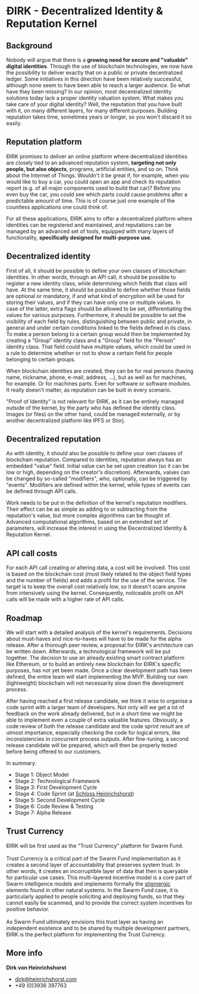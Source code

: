 # ÐIRK - Ðecentralized Identity & Reputation Kernel

## Background
Nobody will argue that there is a **growing need for secure and "valuable" digital identities**. Through the use of blockchain technologies, we now have the possibility to deliver exactly that on a public or private decentralized ledger. Some initiatives in this direction have been relatively successful, although none seem to have been able to reach a larger audience. So what have they been missing? In our opinion, most decentralized identity solutions today lack a proper identity valuation system. What makes you take care of your digital identity? Well, the reputation that you have built with it, on many different layers, for many different purposes. Building reputation takes time, sometimes years or longer, so you won't discard it so easily.

## Reputation platform
ÐIRK promises to deliver an online platform where decentralized identities are closely tied to an advanced reputation system, **targeting not only people, but also objects**, programs, artificial entities, and so on. Think about the Internet of Things. Wouldn't it be great if, for example, when you would like to buy a car, you could open an app and check its reputation report (e.g. of all major components used to build that car)? Before you even buy the car, you could see which parts could cause problems after a predictable amount of time. This is of course just one example of the countless applications one could think of.

For all these applications, ÐIRK aims to offer a decentralized platform where identities can be registered and maintained, and reputations can be managed by an advanced set of tools, equipped with many layers of functionality, **specifically designed for multi-purpose use**. 

## Ðecentralized identity
First of all, it should be possible to define your own classes of blockchain identities. In other words, through an API call, it should be possible to register a new identity class, while determining which fields that class will have. At the same time, it should be possible to define whether those fields are optional or mandatory, if and what kind of encryption will be used for storing their values, and if they can have only one or multiple values. In case of the latter, extra flags should be allowed to be set, differentiating the values for various purposes. Furthermore, it should be possible to set the visibility of each field by rules, distinguishing between public and private, in general and under certain conditions linked to the fields defined in its class. To make a person belong to a certain group would then be implemented by creating a "Group" identity class and a "Group" field for the "Person" identity class. That field could have multiple values, which could be used in a rule to determine whether or not to show a certain field for people belonging to certain groups.

When blockchain identities are created, they can be for real persons (having name, nickname, phone, e-mail, address, ...), but as well as for machines, for example. Or for machines parts. Even for software or software modules. It really doesn't matter, as reputation can be built in every scenario.

"Proof of Identity" is not relevant for ÐIRK, as it can be entirely managed outside of the kernel, by the party who has defined the identity class. Images (or files) on the other hand, could be managed externally, or by another decentralized platform like IPFS or Storj.

## Ðecentralized reputation
As with identity, it should also be possible to define your own classes of blockchain reputation. Compared to identities, reputation always has an embedded "value" field. Initial value can be set upon creation (so it can be low or high, depending on the creator's discretion). Afterwards, values can be changed by so-called "modifiers", who, optionally, can be triggered by "events". Modifiers are defined within the kernel, while types of events can be defined through API calls.

Work needs to be put in the definition of the kernel's reputation modifiers. Their effect can be as simple as adding to or subtracting from the reputation's value, but more complex algorithms can be thought of. Advanced computational algorithms, based on an extended set of parameters, will increase the interest in using the Ðecentralized Identity & Reputation Kernel.

## API call costs
For each API call creating or altering data, a cost will be involved. This cost is based on the blockchain cost (most likely related to the object field types and the number of fields) and adds a profit for the use of the service. The target is to keep the overall cost relatively low, so it doesn't scare anyone from intensively using the kernel. Consequently, noticeable profit on API calls will be made with a higher rate of API calls.

## Roadmap
We will start with a detailed analysis of the kernel's requirements. Decisions about must-haves and nice-to-haves will have to be made for the alpha release. After a thorough peer review, a proposal for ÐIRK's architecture can be written down. Afterwards, a technological framework will be put together. The decision to use an already existing smart contract platform like Ethereum, or to build an entirely new blockchain for ÐIRK's specific purposes, has not yet been made. Once a clear development path has been defined, the entire team will start implementing the MVP. Building our own (lightweight) blockchain will not necessarily slow down the development process.

After having reached a first release candidate, we think it wise to organise a code sprint with a larger team of developers. Not only will we get a lot of feedback on the work already delivered, but in a short time we might be able to implement even a couple of extra valuable features. Obviously, a code review of both the release candidate and the code sprint result are of utmost importance, especially checking the code for logical errors, like inconsistencies in concurrent process outputs. After fine-tuning, a second release candidate will be prepared, which will then be properly tested before being offered to our customers.

In summary:
<ul>
<li>Stage 1: Object Model</li>
<li>Stage 2: Technological Framework</li>
<li>Stage 3: First Development Cycle</li>
<li>Stage 4: Code Sprint (at <a href="http://www.heinrichshorst.com" target="_blank">Schloss Heinrichshorst</a>)</li>
<li>Stage 5: Second Development Cycle</li>
<li>Stage 6: Code Review & Testing</li>
<li>Stage 7: Alpha Release</li>
</ul>

<h2>Trust Currency</h2>
ÐIRK will be first used as the "Trust Currency" platform for Swarm Fund.<br />
<br />
Trust Currency is a critical part of the Swarm Fund implementation as it creates a second layer of accountability that preserves system trust. In other words, it creates an incorruptible layer of data that then is queryable for particular use cases. This multi-layered incentive model is a core part of Swarm intelligence models and implements formally the <a href="https://en.wikipedia.org/wiki/Stigmergy" target="_blank">stigmergic</a> elements found in other natural systems. In the Swarm Fund case, it is particularly applied to people soliciting and deploying funds, so that they cannot easily be scammed, and to provide the correct system incentives for positive behavior.<br />
<br />
As Swarm Fund ultimately envisions this trust layer as having an independent existence and to be shared by multiple development partners, ÐIRK is the perfect platform for implementing the Trust Currency.

<h2>More info</h2>
<strong>Dirk von Heinrichshorst</strong>
<ul>
<li><a href="mailto:dirk@heinrichshorst.com">dirk@heinrichshorst.com</a></li>
<li>+49 (0)3936 397763</li>
</ul>
